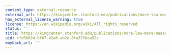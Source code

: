 ```yaml
---
content_type: external-resource
external_url: https://kingcenter.stanford.edu/publications/more-law-more-measuring-legal-reform-peoples-republic-china
has_external_license_warning: true
license: https://en.wikipedia.org/wiki/All_rights_reserved
status: ''
title: https://kingcenter.stanford.edu/publications/more-law-more-measuring-legal-reform-peoples-republic-ch
uid: cfd3b024-bf67-42a6-ab2e-8fa37fbea52e
wayback_url: ''
---
```

